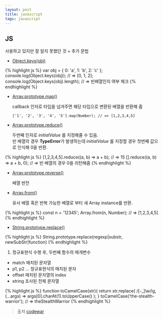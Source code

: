 ```yaml
---
layout: post
title: javascript
tags: javascript
---
```


## JS

사용하고 있지만 잘 알지 못했던 것 + 추가 문법

- [Object.keys(obj)](https://developer.mozilla.org/ko/docs/Web/JavaScript/Reference/Global_Objects/Object/keys)

{% highlight js %}
var obj = { 0: 'a', 1: 'b', 2: 'c' };
console.log(Object.keys(obj));  // => [0, 1, 2];
console.log(Object.keys(obj).length);   // => 빈배열인지 여부 체크
{% endhighlight %}

- [Array.prototype.map()](https://developer.mozilla.org/ko/docs/Web/JavaScript/Reference/Global_Objects/Array/map)

  callback 인자로 타입을 넘겨주면 해당 타입으로 변환된 배열을 반환해 줌

  `
  ['1', '2', '3', '4', '5'].map(Number); // => [1,2,3,4,5]
  `


- [Array.prototype.reduce()](https://developer.mozilla.org/ko/docs/Web/JavaScript/Reference/Global_Objects/Array/Reduce)

  두번째 인자로 *initialValue* 를 지정해줄 수 있음.<br>
    빈 배열의 경우 **TypeError**가 발생하는데 *initialValue* 를 지정할 경우 첫번째 값으로 인식해 0을 반환.

{% highlight js %}
[1,2,3,4,5].reduce((a, b) => a + b); // => 15
[].reduce((a, b) => a + b, 0);  // =>  빈 배열의 경우 0을 리턴해줌
{% endhighlight %}

- [Array.prototype.reverse()](https://developer.mozilla.org/ko/docs/Web/JavaScript/Reference/Global_Objects/Array/reverse)

  배열 반전

- [Array.from()](https://developer.mozilla.org/ko/docs/Web/JavaScript/Reference/Global_Objects/Array/from)

  유사 배열 혹은 반복 가능한 배열로 부터 새 Array instance를 반환.

{% highlight js %}
const n = '12345';
Array.from(n, Number);  // => [1,2,3,4,5]
{% endhighlight %}

- [String.prototype.replace()](https://developer.mozilla.org/ko/docs/Web/JavaScript/Reference/Global_Objects/String/replace)

{% highlight js %}
String.prototype.replace(regexp|substr, newSubStr|function)
{% endhighlight %}

  1. 정규표현식 수행 후, 두번째 함수의 매개변수

   - match 매치된 문자열
   - p1, p2 ... 정규표현식의 매치된 문자
   - offset 매치된 문자열의 index
   - string 조사된 전체 문자열

{% highlight js %}
function toCamelCase(str){
  return str.replace(
    /[-_]\w/ig,
    (...args) => args[0].charAt(1).toUpperCase()
  );
}
toCamelCase('the-stealth-warrior'); // => theStealthWarrior
{% endhighlight %}

>출처 [codewar](https://www.codewars.com/kata/convert-string-to-camel-case/train/javascript)
